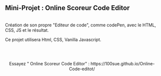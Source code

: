 
## Mini-Projet : Online Scoreur Code Editor ##



<br>
Création de son propre "Editeur de code", comme codePen, avec le HTML, CSS, JS et le résultat.


<br>

Ce projet utilisera Html, CSS, Vanilla Javascript.

<br>


 <br>
 <p align="center">
 Essayez " Online Scoreur Code Editor" : https://100sue.github.io/Online-Code-editot/
 </p>


 
